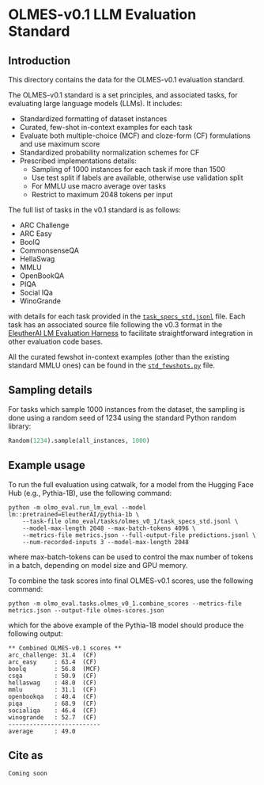 # OLMES-v0.1 LLM Evaluation Standard

## Introduction

This directory contains the data for the OLMES-v0.1 evaluation standard. 

The OLMES-v0.1 standard is a set principles, and associated tasks, for evaluating large language models (LLMs). 
It includes:

   * Standardized formatting of dataset instances
   * Curated, few-shot in-context examples for each task
   * Evaluate both multiple-choice (MCF) and cloze-form (CF) formulations and use maximum score
   * Standardized probability normalization schemes for CF
   * Prescribed implementations details:
       * Sampling of 1000 instances for each task if more than 1500
       * Use test split if labels are available, otherwise use validation split
       * For MMLU use macro average over tasks
       * Restrict to maximum 2048 tokens per input

The full list of tasks in the v0.1 standard is as follows:

   * ARC Challenge
   * ARC Easy
   * BoolQ
   * CommonsenseQA
   * HellaSwag
   * MMLU
   * OpenBookQA
   * PIQA
   * Social IQa
   * WinoGrande

with details for each task provided in the [`task_specs_std.jsonl`](task_specs_std.jsonl) file. Each task has an
associated source file following the v0.3 format in 
the [EleutherAI LM Evaluation Harness](https://github.com/EleutherAI/lm-evaluation-harness) to facilitate
straightforward integration in other evaluation code bases.

All the curated fewshot in-context examples (other than the existing standard MMLU ones) can be found
in the [`std_fewshots.py`](std_fewshot.py) file.


## Sampling details

For tasks which sample 1000 instances from the dataset, the sampling is done
using a random seed of 1234 using the standard Python random library:

```python
Random(1234).sample(all_instances, 1000)
```


## Example usage

To run the full evaluation using catwalk, for a model from the Hugging Face Hub (e.g., Pythia-1B), use the 
following command:

```commandline
python -m olmo_eval.run_lm_eval --model lm::pretrained=EleutherAI/pythia-1b \
    --task-file olmo_eval/tasks/olmes_v0_1/task_specs_std.jsonl \
    --model-max-length 2048 --max-batch-tokens 4096 \
    --metrics-file metrics.json --full-output-file predictions.jsonl \
    --num-recorded-inputs 3 --model-max-length 2048
```

where max-batch-tokens can be used to control the max number of tokens in a batch, depending on 
model size and GPU memory.

To combine the task scores into final OLMES-v0.1 scores, use the following command:

```commandline
python -m olmo_eval.tasks.olmes_v0_1.combine_scores --metrics-file metrics.json --output-file olmes-scores.json
```

which for the above example of the Pythia-1B model should produce the following output:
```
** Combined OLMES-v0.1 scores **
arc_challenge: 31.4  (CF)
arc_easy     : 63.4  (CF)
boolq        : 56.8  (MCF)
csqa         : 50.9  (CF)
hellaswag    : 48.0  (CF)
mmlu         : 31.1  (CF)
openbookqa   : 40.4  (CF)
piqa         : 68.9  (CF)
socialiqa    : 46.4  (CF)
winogrande   : 52.7  (CF)
--------------------------
average      : 49.0
```

## Cite as

```
Coming soon
```
